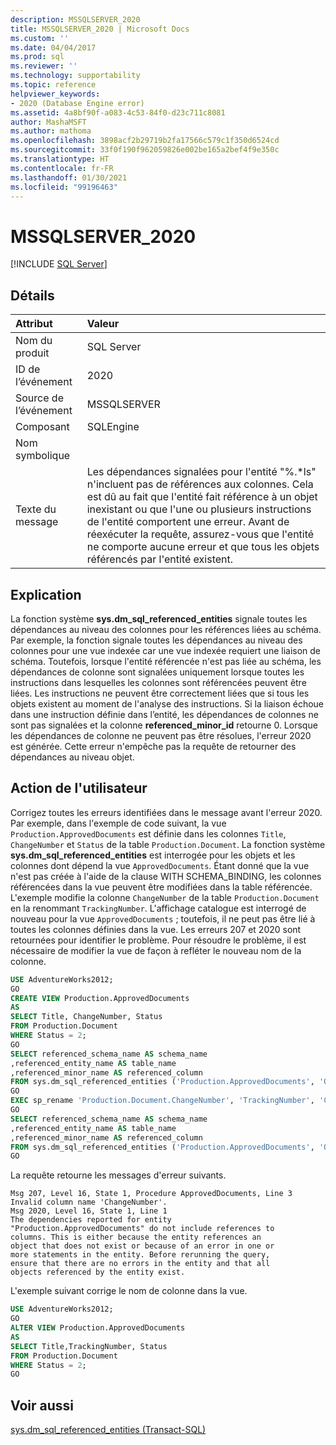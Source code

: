 ```yaml
---
description: MSSQLSERVER_2020
title: MSSQLSERVER_2020 | Microsoft Docs
ms.custom: ''
ms.date: 04/04/2017
ms.prod: sql
ms.reviewer: ''
ms.technology: supportability
ms.topic: reference
helpviewer_keywords:
- 2020 (Database Engine error)
ms.assetid: 4a8bf90f-a083-4c53-84f0-d23c711c8081
author: MashaMSFT
ms.author: mathoma
ms.openlocfilehash: 3898acf2b29719b2fa17566c579c1f350d6524cd
ms.sourcegitcommit: 33f0f190f962059826e002be165a2bef4f9e350c
ms.translationtype: HT
ms.contentlocale: fr-FR
ms.lasthandoff: 01/30/2021
ms.locfileid: "99196463"
---
```

# <a name="mssqlserver_2020"></a>MSSQLSERVER_2020
 [!INCLUDE [SQL Server](../../includes/applies-to-version/sqlserver.md)]
  
## <a name="details"></a>Détails  
  
| Attribut | Valeur |  
| :-------- | :---- |  
|Nom du produit|SQL Server|  
|ID de l’événement|2020|  
|Source de l’événement|MSSQLSERVER|  
|Composant|SQLEngine|  
|Nom symbolique||  
|Texte du message|Les dépendances signalées pour l'entité "%.*ls" n'incluent pas de références aux colonnes. Cela est dû au fait que l'entité fait référence à un objet inexistant ou que l'une ou plusieurs instructions de l'entité comportent une erreur.  Avant de réexécuter la requête, assurez-vous que l'entité ne comporte aucune erreur et que tous les objets référencés par l'entité existent.|  
  
## <a name="explanation"></a>Explication  
La fonction système **sys.dm_sql_referenced_entities** signale toutes les dépendances au niveau des colonnes pour les références liées au schéma. Par exemple, la fonction signale toutes les dépendances au niveau des colonnes pour une vue indexée car une vue indexée requiert une liaison de schéma. Toutefois, lorsque l'entité référencée n'est pas liée au schéma, les dépendances de colonne sont signalées uniquement lorsque toutes les instructions dans lesquelles les colonnes sont référencées peuvent être liées. Les instructions ne peuvent être correctement liées que si tous les objets existent au moment de l'analyse des instructions. Si la liaison échoue dans une instruction définie dans l’entité, les dépendances de colonnes ne sont pas signalées et la colonne **referenced_minor_id** retourne 0. Lorsque les dépendances de colonne ne peuvent pas être résolues, l'erreur 2020 est générée. Cette erreur n'empêche pas la requête de retourner des dépendances au niveau objet.  
  
## <a name="user-action"></a>Action de l'utilisateur  
Corrigez toutes les erreurs identifiées dans le message avant l'erreur 2020. Par exemple, dans l'exemple de code suivant, la vue `Production.ApprovedDocuments` est définie dans les colonnes `Title`, `ChangeNumber` et `Status` de la table `Production.Document`. La fonction système **sys.dm_sql_referenced_entities** est interrogée pour les objets et les colonnes dont dépend la vue `ApprovedDocuments`. Étant donné que la vue n'est pas créée à l'aide de la clause WITH SCHEMA_BINDING, les colonnes référencées dans la vue peuvent être modifiées dans la table référencée. L'exemple modifie la colonne `ChangeNumber` de la table `Production.Document` en la renommant `TrackingNumber`. L'affichage catalogue est interrogé de nouveau pour la vue `ApprovedDocuments` ; toutefois, il ne peut pas être lié à toutes les colonnes définies dans la vue. Les erreurs 207 et 2020 sont retournées pour identifier le problème. Pour résoudre le problème, il est nécessaire de modifier la vue de façon à refléter le nouveau nom de la colonne.  
  
```sql
USE AdventureWorks2012;  
GO  
CREATE VIEW Production.ApprovedDocuments  
AS  
SELECT Title, ChangeNumber, Status  
FROM Production.Document  
WHERE Status = 2;  
GO  
SELECT referenced_schema_name AS schema_name  
,referenced_entity_name AS table_name  
,referenced_minor_name AS referenced_column  
FROM sys.dm_sql_referenced_entities ('Production.ApprovedDocuments', 'OBJECT');  
GO  
EXEC sp_rename 'Production.Document.ChangeNumber', 'TrackingNumber', 'COLUMN';  
GO  
SELECT referenced_schema_name AS schema_name  
,referenced_entity_name AS table_name  
,referenced_minor_name AS referenced_column  
FROM sys.dm_sql_referenced_entities ('Production.ApprovedDocuments', 'OBJECT');  
GO
```
  
La requête retourne les messages d'erreur suivants.  
  
```
Msg 207, Level 16, State 1, Procedure ApprovedDocuments, Line 3  
Invalid column name 'ChangeNumber'.  
Msg 2020, Level 16, State 1, Line 1  
The dependencies reported for entity  
"Production.ApprovedDocuments" do not include references to  
columns. This is either because the entity references an  
object that does not exist or because of an error in one or  
more statements in the entity. Before rerunning the query,  
ensure that there are no errors in the entity and that all  
objects referenced by the entity exist.
```
  
L'exemple suivant corrige le nom de colonne dans la vue.  
  
```sql
USE AdventureWorks2012;  
GO  
ALTER VIEW Production.ApprovedDocuments  
AS  
SELECT Title,TrackingNumber, Status  
FROM Production.Document  
WHERE Status = 2;  
GO
```
  
## <a name="see-also"></a>Voir aussi  
[sys.dm_sql_referenced_entities &#40;Transact-SQL&#41;](~/relational-databases/system-dynamic-management-views/sys-dm-sql-referenced-entities-transact-sql.md)  
  
